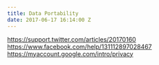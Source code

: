 ```yaml
---
title: Data Portability
date: 2017-06-17 16:14:00 Z
---
```


https://support.twitter.com/articles/20170160
https://www.facebook.com/help/131112897028467
https://myaccount.google.com/intro/privacy